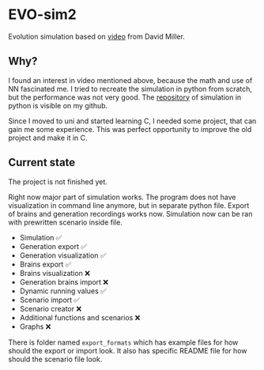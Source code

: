 # EVO-sim2
Evolution simulation based on [video](https://youtu.be/N3tRFayqVtk?si=YQMtKYalPkSQOpWn) from David Miller.

## Why?
I found an interest in video mentioned above, because the math and use of NN fascinated me. 
I tried to recreate the simulation in python from scratch, but the performance was not very good. 
The [repository](https://github.com/JanSchor/Evolution) of simulation in python is visible on my github.

Since I moved to uni and started learning C, I needed some project, that can gain me some experience.
This was perfect opportunity to improve the old project and make it in C.

## Current state
The project is not finished yet.

Right now major part of simulation works.
The program does not have visualization in command line anymore, but in separate python file.
Export of brains and generation recordings works now.
Simulation now can be ran with prewritten scenario inside file.

* Simulation ✅
* Generation export ✅
* Generation visualization ✅
* Brains export ✅
* Brains visualization ❌
* Generation brains import ❌
* Dynamic running values ✅
* Scenario import ✅
* Scenario creator ❌
* Additional functions and scenarios ❌
* Graphs ❌

There is folder named `export_formats` which has example files for how should the export or import look.
It also has specific README file for how should the scenario file look.